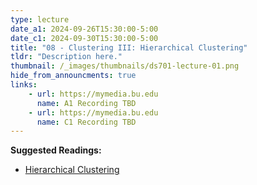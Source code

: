 ```yaml
---
type: lecture
date_a1: 2024-09-26T15:30:00-5:00
date_c1: 2024-09-30T15:30:00-5:00
title: "08 - Clustering III: Hierarchical Clustering"
tldr: "Description here."
thumbnail: /_images/thumbnails/ds701-lecture-01.png
hide_from_announcments: true
links: 
    - url: https://mymedia.bu.edu
      name: A1 Recording TBD
    - url: https://mymedia.bu.edu
      name: C1 Recording TBD
---
```


**Suggested Readings:**
- [Hierarchical Clustering](https://tools4ds.github.io/DS701-Course-Notes/08-Clustering-III-hierarchical.html)

